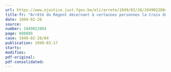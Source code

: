 ```yaml
---
url: https://www.ejustice.just.fgov.be/eli/arrete/1949/02/28/1949022804/justel
title-fr: "Arrêté du Régent décernant à certaines personnes la Croix du Prisonnier Politique 19401945"
date: 1949-02-28
source:
number: 1949022804
page: 888888
case: 1949-02-28/04
publication: 1949-03-17
starts:
modifies:
pdf-original:
pdf-consolidated:
---
```



